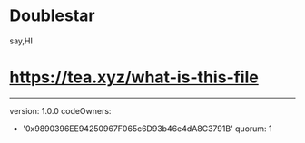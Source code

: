 # Doublestar
say,HI
# https://tea.xyz/what-is-this-file
---
version: 1.0.0
codeOwners:
  - '0x9890396EE94250967F065c6D93b46e4dA8C3791B'
quorum: 1

